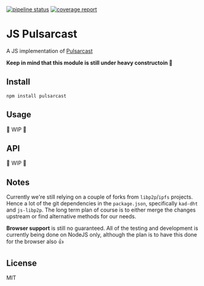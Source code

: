 
[![pipeline status](https://gitlab.com/jgantunes/js-pulsarcast/badges/master/pipeline.svg)](https://gitlab.com/jgantunes/js-pulsarcast/commits/master)
[![coverage report](https://gitlab.com/jgantunes/js-pulsarcast/badges/master/coverage.svg)](https://gitlab.com/jgantunes/js-pulsarcast/commits/master)

# JS Pulsarcast

A JS implementation of [Pulsarcast](https://github.com/JGAntunes/pulsarcast)

**Keep in mind that this module is still under heavy constructoin :hammer:**

## Install

```
npm install pulsarcast
```

## Usage

:hammer: WIP :hammer:

## API

:hammer: WIP :hammer:

## Notes

Currently we're still relying on a couple of forks from `libp2p`/`ipfs` projects. Hence a lot of the git dependencies in the `package.json`, specifically `kad-dht` and `js-libp2p`. The long term plan of course is to either merge the changes upstream or find alternative methods for our needs.

**Browser support** is still no guaranteed. All of the testing and development is currently being done on NodeJS only, although the plan is to have this done for the browser also :+1:

## License

MIT
